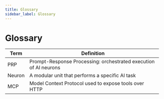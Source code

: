 ```yaml
---
title: Glossary
sidebar_label: Glossary
---
```


# Glossary

| Term | Definition |
| ------ | ------------ |
| PRP | Prompt-Response Processing: orchestrated execution of AI neurons |
| Neuron | A modular unit that performs a specific AI task |
| MCP | Model Context Protocol used to expose tools over HTTP |

